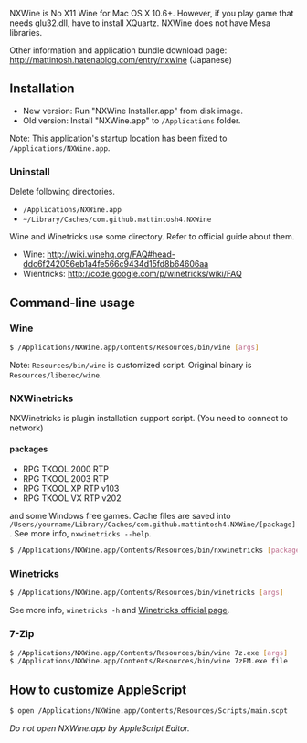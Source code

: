 NXWine is No X11 Wine for Mac OS X 10.6+. However, if you play game that needs glu32.dll, have to install XQuartz. NXWine does not have Mesa libraries.

Other information and application bundle download page: http://mattintosh.hatenablog.com/entry/nxwine (Japanese)

## Installation

- New version: Run "NXWine Installer.app" from disk image.
- Old version: Install "NXWine.app" to `/Applications` folder.

Note: This application's startup location has been fixed to `/Applications/NXWine.app`.

### Uninstall

Delete following directories.

- `/Applications/NXWine.app`
- `~/Library/Caches/com.github.mattintosh4.NXWine`

Wine and Winetricks use some directory. Refer to official guide about them.

- Wine: http://wiki.winehq.org/FAQ#head-ddc6f242056eb1a4fe566c9434d15fd8b64606aa
- Wientricks: http://code.google.com/p/winetricks/wiki/FAQ

## Command-line usage

### Wine

```sh
$ /Applications/NXWine.app/Contents/Resources/bin/wine [args]
```

Note: `Resources/bin/wine` is customized script. Original binary is `Resources/libexec/wine`.

### NXWinetricks

NXWinetricks is plugin installation support script. (You need to connect to network)

#### packages

- RPG TKOOL 2000 RTP
- RPG TKOOL 2003 RTP
- RPG TKOOL XP RTP v103
- RPG TKOOL VX RTP v202

and some Windows free games. Cache files are saved into `/Users/yourname/Library/Caches/com.github.mattintosh4.NXWine/[package]`. See more info, `nxwinetricks --help`.

```sh
$ /Applications/NXWine.app/Contents/Resources/bin/nxwinetricks [package]
```

### Winetricks

```sh
$ /Applications/NXWine.app/Contents/Resources/bin/winetricks [args]
```

See more info, `winetricks -h` and [ Winetricks official page](http://winetricks.org).

### 7-Zip

```sh
$ /Applications/NXWine.app/Contents/Resources/bin/wine 7z.exe [args]
$ /Applications/NXWine.app/Contents/Resources/bin/wine 7zFM.exe file
```

## How to customize AppleScript

```sh
$ open /Applications/NXWine.app/Contents/Resources/Scripts/main.scpt
```

_Do not open NXWine.app by AppleScript Editor._
